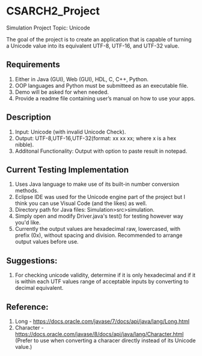 # CSARCH2_Project
Simulation Project
Topic: Unicode

The goal of the project is to create an application that is capable of turning a Unicode value into its equivalent UTF-8, UTF-16, and UTF-32 value.

## Requirements
1. Either in Java (GUI), Web (GUI), HDL, C, C++, Python.
2. OOP languages and Python must be submitteed as an executable file.
3. Demo will be asked for when needed.
4. Provide a readme file containing user’s manual on how to use your apps.

## Description
1. Input: Unicode (with invalid Unicode Check).
2. Output: UTF-8,UTF-16,UTF-32(format: xx xx xx; where x is a hex nibble).
3. Additonal Functionality: Output with option to paste result in notepad.

## Current Testing Implementation
1. Uses Java language to make use of its built-in number conversion methods.
3. Eclipse IDE was used for the Unicode engine part of the project but I think you can use Visual Code (and the likes) as well.
4. Directory path for Java files: Simulation>src>simulation.
5. Simply open and modify Driver.java's test() for testing however way you'd like.
6. Currently the output values are hexadecimal raw, lowercased, with prefix (0x), without spacing and division. Recommended to arrange output values before use.

## Suggestions:
1. For checking unicode validity, determine if it is only hexadecimal and if it is within each UTF values range of acceptable inputs by converting to decimal equivalent.

## Reference:
1. Long - https://docs.oracle.com/javase/7/docs/api/java/lang/Long.html
2. Character - https://docs.oracle.com/javase/8/docs/api/java/lang/Character.html (Prefer to use when converting a characer directly instead of its Unicode value.)
